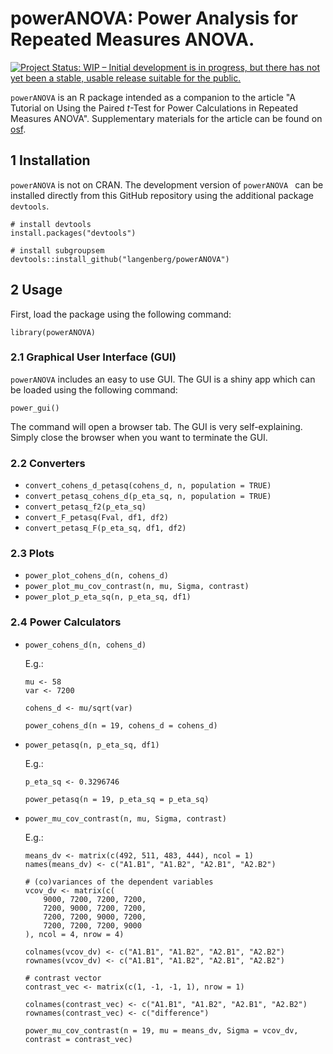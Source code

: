 # powerANOVA: Power Analysis for Repeated Measures ANOVA.
[![Project Status: WIP – Initial development is in progress, but there has not yet been a stable, usable release suitable for the public.](https://www.repostatus.org/badges/latest/wip.svg)](https://www.repostatus.org/#wip)

`powerANOVA` is an R package intended as a companion to the article "A Tutorial on Using the Paired *t*-Test for Power Calculations in Repeated Measures ANOVA". Supplementary materials for the article can be found on [osf](https://osf.io/87j5m/).


## 1 Installation
`powerANOVA` is not on CRAN. The development version of `powerANOVA ` can be installed directly from this GitHub repository using the additional package `devtools`. 

```
# install devtools
install.packages("devtools")

# install subgroupsem
devtools::install_github("langenberg/powerANOVA")
```

## 2 Usage

First, load the package using the following command:

```
library(powerANOVA)
```

### 2.1 Graphical User Interface (GUI)

`powerANOVA` includes an easy to use GUI. The GUI is a shiny app which can be loaded using the following command:

```
power_gui()
```

The command will open a browser tab. The GUI is very self-explaining. Simply close the browser when you want to terminate the GUI.

### 2.2 Converters

* `convert_cohens_d_petasq(cohens_d, n, population = TRUE)`
* `convert_petasq_cohens_d(p_eta_sq, n, population = TRUE)`
* `convert_petasq_f2(p_eta_sq)`
* `convert_F_petasq(Fval, df1, df2)`
* `convert_petasq_F(p_eta_sq, df1, df2)`


### 2.3 Plots

* `power_plot_cohens_d(n, cohens_d)`
* `power_plot_mu_cov_contrast(n, mu, Sigma, contrast)`
* `power_plot_p_eta_sq(n, p_eta_sq, df1)`


### 2.4 Power Calculators

* `power_cohens_d(n, cohens_d)`

	E.g.:

	```
	mu <- 58
	var <- 7200
	
	cohens_d <- mu/sqrt(var)
	
	power_cohens_d(n = 19, cohens_d = cohens_d)
	```

* `power_petasq(n, p_eta_sq, df1)`

	E.g.:

	```
	p_eta_sq <- 0.3296746
	
	power_petasq(n = 19, p_eta_sq = p_eta_sq)
	```


* `power_mu_cov_contrast(n, mu, Sigma, contrast)`

	E.g.:
	
	```
	means_dv <- matrix(c(492, 511, 483, 444), ncol = 1)
	names(means_dv) <- c("A1.B1", "A1.B2", "A2.B1", "A2.B2")
	
	# (co)variances of the dependent variables
	vcov_dv <- matrix(c(
	    9000, 7200, 7200, 7200,
	    7200, 9000, 7200, 7200,
	    7200, 7200, 9000, 7200,
	    7200, 7200, 7200, 9000
	), ncol = 4, nrow = 4)
	
	colnames(vcov_dv) <- c("A1.B1", "A1.B2", "A2.B1", "A2.B2")
	rownames(vcov_dv) <- c("A1.B1", "A1.B2", "A2.B1", "A2.B2")
	
	# contrast vector
	contrast_vec <- matrix(c(1, -1, -1, 1), nrow = 1)
	
	colnames(contrast_vec) <- c("A1.B1", "A1.B2", "A2.B1", "A2.B2")
	rownames(contrast_vec) <- c("difference")
	
	power_mu_cov_contrast(n = 19, mu = means_dv, Sigma = vcov_dv, contrast = contrast_vec)
	```
	
	
	
	
	
	